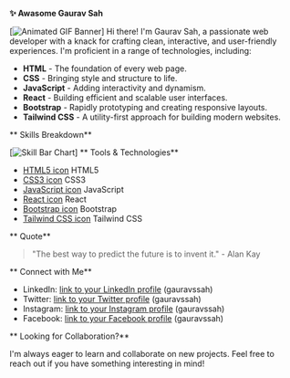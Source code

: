 **✨ Awasome Gaurav Sah**

[![Animated GIF Banner]([path/to/your/animated_gif_banner.gif](https://fiverr-res.cloudinary.com/images/t_main1,q_auto,f_auto,q_auto,f_auto/gigs/331417334/original/c05caa07a9d1cb6e22ea424f17fea83d109e74d5/be-your-frontend-web-developer-using-react-html-css-bootstrap-javascript.jpg))]  Hi there! I'm Gaurav Sah, a passionate web developer with a knack for crafting clean, interactive, and user-friendly experiences. I'm proficient in a range of technologies, including:

* **HTML** - The foundation of every web page.
* **CSS** - Bringing style and structure to life.
* **JavaScript** - Adding interactivity and dynamism.
* **React** - Building efficient and scalable user interfaces.
* **Bootstrap** - Rapidly prototyping and creating responsive layouts.
* **Tailwind CSS** - A utility-first approach for building modern websites.

** Skills Breakdown**

[![Skill Bar Chart](path/to/your/skill_bar_chart.svg)]  ** Tools & Technologies**

*  [HTML5 icon](link/to/html5_icon.svg)  HTML5
*  [CSS3 icon](link/to/css3_icon.svg)  CSS3
*  [JavaScript icon](link/to/javascript_icon.svg)  JavaScript
*  [React icon](link/to/react_icon.svg)  React
*  [Bootstrap icon](link/to/bootstrap_icon.svg)  Bootstrap
*  [Tailwind CSS icon](link/to/tailwindcss_icon.svg)  Tailwind CSS

** Quote**

> "The best way to predict the future is to invent it." - Alan Kay

** Connect with Me**

* LinkedIn: [link to your LinkedIn profile](https://www.linkedin.com/in/gauravssah) (gauravssah)
* Twitter: [link to your Twitter profile](https://twitter.com/gauravssah) (gauravssah)
* Instagram: [link to your Instagram profile](https://www.instagram.com/gauravssah/) (gauravssah)
* Facebook: [link to your Facebook profile](https://www.facebook.com/gauravssah) (gauravssah)

** Looking for Collaboration?**

I'm always eager to learn and collaborate on new projects. Feel free to reach out if you have something interesting in mind!
